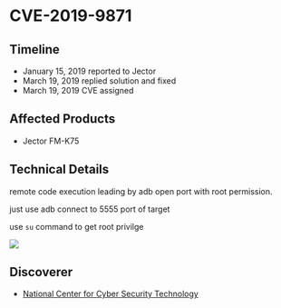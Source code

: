 # CVE-2019-9871

## Timeline

- January 15, 2019 reported to Jector
- March 19, 2019 replied solution and fixed
- March 19, 2019 CVE assigned 

## Affected Products

- Jector FM-K75

## Technical Details

remote code execution leading by adb open port with root permission.

just use adb connect to 5555 port of target

use `su` command to get root privilge

![](https://github.com/cvereveal/CVEs/blob/master/CVE-2019-9871/pics/adb.png)

## Discoverer

- [National Center for Cyber Security Technology](https://www.nccst.nat.gov.tw/)
